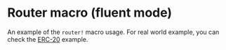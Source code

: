 # Router macro (fluent mode)

An example of the `router!` macro usage. For real world example, you can check the [ERC-20](../erc20) example.
